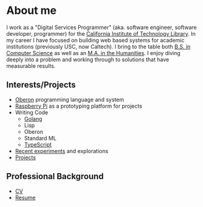 
About me
========

I work as a "Digital Services Programmer" (aka. software engineer, software developer, programmer) for the [California Institute of Technology Library](http://library.caltech.edu). In my career I have focused on building web based systems for academic institutions (previously USC, now Caltech).  I bring to the table both [B.S. in Computer Science](http://www.cs.usc.edu/academics/undergrad/) as well as an [M.A. in the Humanities](http://www.msmu.edu/graduate-programs/humanities/). I enjoy diving deeply into a problem and working through to solutions that have measurable results.

Interests/Projects
------------------

- [Oberon](series/Mostly-Oberon.md) programming language and system
- [Raspberry Pi](http://raspberrypi.org) as a prototyping platform for projects
- Writing Code
  - [Golang](https://github.com/rsdoiel?tab=repositories&q&type&language=go&sort)
  - Lisp
  - Oberon
  - Standard ML
  - [TypeScript](https://github.com/rsdoiel?tab=repositories&q&type&language=typescript&sort)
- [Recent experiments](https://github.com/rsdoiel?tab=repositories) and explorations
- [Projects](projects.md)

Professional Background
-----------------------

- [CV](cv.md)
- [Resume](resume.md)

